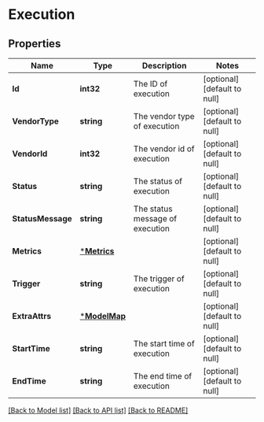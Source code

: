 # Execution

## Properties
Name | Type | Description | Notes
------------ | ------------- | ------------- | -------------
**Id** | **int32** | The ID of execution | [optional] [default to null]
**VendorType** | **string** | The vendor type of execution | [optional] [default to null]
**VendorId** | **int32** | The vendor id of execution | [optional] [default to null]
**Status** | **string** | The status of execution | [optional] [default to null]
**StatusMessage** | **string** | The status message of execution | [optional] [default to null]
**Metrics** | [***Metrics**](Metrics.md) |  | [optional] [default to null]
**Trigger** | **string** | The trigger of execution | [optional] [default to null]
**ExtraAttrs** | [***ModelMap**](map.md) |  | [optional] [default to null]
**StartTime** | **string** | The start time of execution | [optional] [default to null]
**EndTime** | **string** | The end time of execution | [optional] [default to null]

[[Back to Model list]](../README.md#documentation-for-models) [[Back to API list]](../README.md#documentation-for-api-endpoints) [[Back to README]](../README.md)

